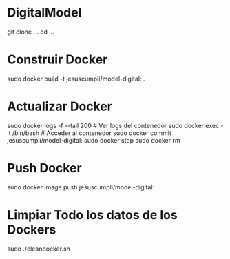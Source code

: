 # DigitalModel

git clone ...
cd ...

# Construir Docker
sudo docker build -t jesuscumpli/model-digital:<tag-version> .

# Actualizar Docker
sudo docker logs -f --tail 200 <name-container> # Ver logs del contenedor
sudo docker exec -it <name-container> /bin/bash # Acceder al contenedor
sudo docker commit <name-container> jesuscumpli/model-digital:<tag-version>
sudo docker stop <name-container>
sudo docker rm <name-container>

# Push Docker
sudo docker image push jesuscumpli/model-digital:<tag-version>

# Limpiar Todo los datos de los Dockers
sudo ./cleandocker.sh
